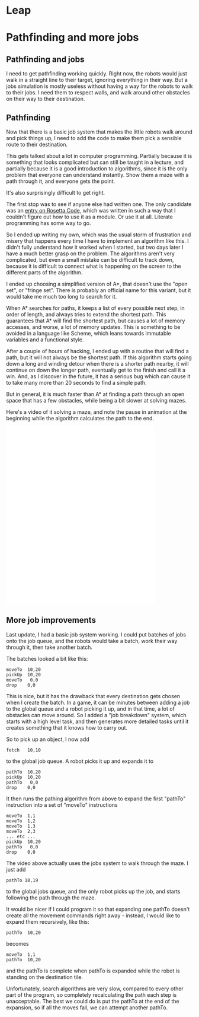 # Leap

# Pathfinding and more jobs

## Pathfinding and jobs

I need to get pathfinding working quickly.  Right now, the robots would just walk in a straight line to their target, ignoring everything in their way.  But a jobs simulation is mostly useless without having a way for the robots to walk to their jobs.  I need them to respect walls, and walk around other obstacles on their way to their destination.

## Pathfinding

Now that there is a basic job system that makes the little robots walk around and pick things up, I need to add the code to make them pick a sensible route to their destination.

This gets talked about a lot in computer programming.  Partially because it is something that looks complicated but can still be taught in a lecture, and partially because it is a good introduction to algorithms, since it is the only problem that everyone can understand instantly.  Show them a maze with a path through it, and everyone gets the point.

It's also surprisingly difficult to get right.

The first stop was to see if anyone else had written one.  The only candidate was an [entry on Rosetta Code](http://rosettacode.org/wiki/A*_search_algorithm#Racket), which was written in such a way that I couldn't figure out how to use it as a module.  Or use it at all.  Literate programming has some way to go.

So I ended up writing my own, which was the usual storm of frustration and misery that happens every time I have to implement an algorithm like this.  I didn't fully understand how it worked when I started, but two days later I have a much better grasp on the problem.  The algorithms aren't very complicated, but even a small mistake can be difficult to track down, because it is difficult to connect what is happening on the screen to the different parts of the algorithm.

I ended up choosing a simplified version of A*, that doesn't use the "open set", or "fringe set".  There is probably an official name for this variant, but it would take me much too long to search for it.

When A* searches for paths, it keeps a list of every possible next step, in order of length, and always tries to extend the shortest path.  This guarantees that A* will find the shortest path, but causes a lot of memory accesses, and worse, a lot of memory updates.  This is something to be avoided in a language like Scheme, which leans towards immutable variables and a functional style.

After a couple of hours of hacking, I ended up with a routine that will find a path, but it will not always be the shortest path.  If this algorithm starts going down a long and winding detour when there is a shorter path nearby, it will continue on down the longer path, eventually get to the finish and call it a win.  And, as I discover in the future, it has a serious bug which can cause it to take many more than 20 seconds to find a simple path.

But in general, it is much faster than A* at finding a path through an open space that has a few obstacles, while being a bit slower at solving mazes.

Here's a video of it solving a maze, and note the pause in animation at the beginning while the algorithm calculates the path to the end.

<embed src="3mazerunner.webm" width="400" height="480" controller="true">

## More job improvements

Last update, I had a basic job system working.  I could put batches of jobs onto the job queue, and the robots would take a batch, work their way through it, then take another batch.

The batches looked a bit like this:

	moveTo	10,20
	pickUp  10,20
	moveTo   0,0
	drop	0,0

This is nice, but it has the drawback that every destination gets chosen when I create the batch.  In a game, it can be minutes between adding a job to the global queue and a robot picking it up, and in that time, a lot of obstacles can move around.  So I added a "job breakdown" system, which starts with a high level task, and then generates more detailed tasks until it creates something that it knows how to carry out. 

So to pick up an object, I now add

	fetch	10,10

to the global job queue.  A robot picks it up and expands it to

	pathTo	10,20
	pickUp  10,20
	pathTo   0,0
	drop	0,0
	
It then runs the pathing algorithm from above to expand the first "pathTo" instruction into a set of "moveTo" instructions

	moveTo	1,1
	moveTo	1,2
	moveTo	1,3
	moveTo	2,3
	... etc ...
	pickUp  10,20
	pathTo   0,0
	drop	0,0

The video above actually uses the jobs system to walk through the maze.  I just add

	pathTo 18,19

to the global jobs queue, and the only robot picks up the job, and starts following the path through the maze.

It would be nicer if I could program it so that expanding one pathTo doesn't create all the movement commands right away - instead, I would like to expand them recursively, like this:

	pathTo	10,20

becomes

	moveTo	1,1
	pathTo	10,20

and the pathTo is complete when pathTo is expanded while the robot is standing on the destination tile.

Unfortunately, search algorithms are very slow, compared to every other part of the program, so completely recalculating the path each step is unacceptable.  The best we could do is put the pathTo at the end of the expansion, so if all the moves fail, we can attempt another pathTo.
